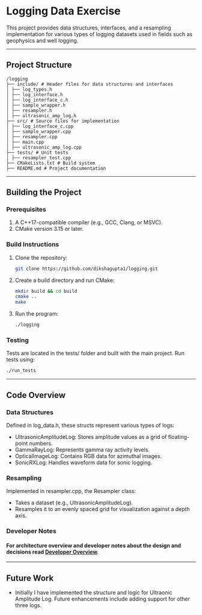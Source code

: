 # Logging Data Exercise

This project provides data structures, interfaces, and a resampling implementation for various types of logging datasets used in fields such as geophysics and well logging.

---

## **Project Structure**
```
/logging 
├── include/ # Header files for data structures and interfaces 
│ ├── log_types.h 
│ ├── log_interface.h
│ ├── log_interface_c.h
│ ├── sample_wrapper.h
│ ├── resampler.h
│ ├── ultrasonic_amp_log.h 
├── src/ # Source files for implementation
│ ├── log_interface_c.cpp
│ ├── sample_wrapper.cpp
│ ├── resampler.cpp 
│ ├── main.cpp 
│ ├── ultrasonic_amp_log.cpp
├── tests/ # Unit tests 
│ ├── resampler_test.cpp 
├── CMakeLists.txt # Build system 
├── README.md # Project documentation
```

---

## **Building the Project**

### Prerequisites
1. A C++17-compatible compiler (e.g., GCC, Clang, or MSVC).
2. CMake version 3.15 or later.

### Build Instructions
1. Clone the repository:
   ```bash
   git clone https://github.com/dikshagupta1/logging.git
2. Create a build directory and run CMake:
    ```bash
    mkdir build && cd build
    cmake ..
    make
3. Run the program:
    ```bash
    ./logging

### Testing
Tests are located in the tests/ folder and built with the main project. Run tests using:
```bash
./run_tests
```

---

## **Code Overview**
### Data Structures
Defined in log_data.h, these structs represent various types of logs:

- UltrasonicAmplitudeLog: Stores amplitude values as a grid of floating-point numbers.
- GammaRayLog: Represents gamma ray activity levels.
- OpticalImageLog: Contains RGB data for azimuthal images.
- SonicRXLog: Handles waveform data for sonic logging.

### Resampling
Implemented in resampler.cpp, the Resampler class:

- Takes a dataset (e.g., UltrasonicAmplitudeLog).
- Resamples it to an evenly spaced grid for visualization against a depth axis.

### Developer Notes
#### For architecture overview and developer notes about the design and decisions read [Developer Overview](DEVELOPER_OVERVIEW.md).

---
## **Future Work**
- Initially I have implemented the structure and logic for Ultraonic Amplitude Log. Future enhancements include adding support for other three logs.






